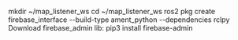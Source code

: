 mkdir ~/map_listener_ws
cd ~/map_listener_ws
ros2 pkg create firebase_interface --build-type ament_python --dependencies rclpy
Download firebase_admin lib: pip3 install firebase-admin
